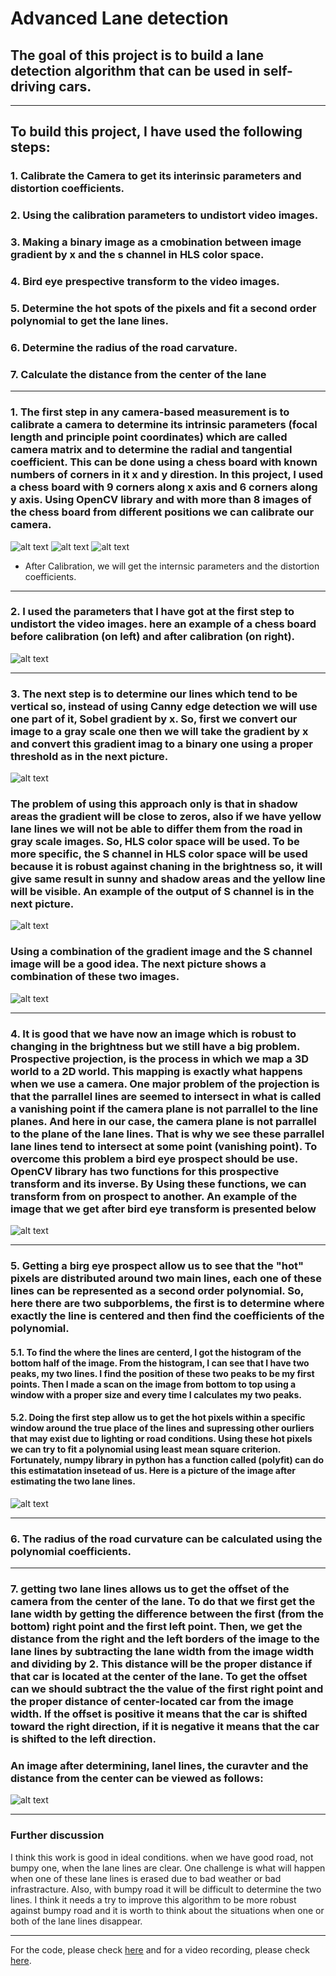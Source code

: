# Advanced Lane detection

## The goal of this project is to build a lane detection algorithm that can be used in self-driving cars.
---

## To build this project, I have used the following steps:

### 1. Calibrate the Camera to get its interinsic parameters and  distortion coefficients.
### 2. Using the calibration parameters to undistort video images.
### 3. Making a binary image as a cmobination between image gradient by x and the s channel in HLS color space.
### 4. Bird eye prespective transform to the video images.
### 5. Determine the hot spots of the pixels and fit a second order polynomial to get the lane lines.
### 6. Determine the radius of the road carvature.
### 7. Calculate  the distance from the center of the lane
---

[//]: # (Image References)

[image1]: ./test_images/1.png 			"calibration"
[image2]: ./test_images/sobel_x.png 	"Grayscaling"
[image3]: ./test_images/s_image.png	 	"s_channel" 
[image4]: ./test_images/binary_image.png 	"binary_image"
[image5]: ./test_images/bird_eye.png 	"Bird eye image"
[image6]: ./test_images/poly_fit.png 	" Poly fit img"
[image7]: ./test_images/final.png 		"final imag"
[image8]: ./camera_cal/calibration1.jpg			"cal imag"
[image9]: ./camera_cal/calibration2.jpg 		"cal imag"
[image10]: ./camera_cal/calibration3.jpg 		"cal imag"



### 1. The first step in any camera-based measurement is to calibrate a camera to determine its intrinsic parameters (focal length and principle point coordinates) which are called camera matrix and to determine the radial and tangential coefficient. This can be done using a chess board with known numbers of corners in it x and y direstion. In this project, I used a chess board with 9 corners along x axis and 6 corners along y axis. Using OpenCV library and with more than 8 images of the chess board from different positions we can calibrate our camera.

![alt text][image8]
![alt text][image9]
![alt text][image10]	

* After Calibration, we will get the internsic parameters and the distortion coefficients. 

---
### 2. I used the parameters that I have got at the first step to undistort the video images. here an example of a chess board before calibration (on left) and after calibration (on right).
![alt text][image1]

---
### 3. The next step is to determine our lines which tend to be vertical so, instead of using Canny edge detection we will use one part of it, Sobel gradient by x. So, first we convert our image to a gray scale one then we will take the gradient by x and convert this gradient imag to a binary one using a proper threshold as in the next picture.
![alt text][image2]
### The problem of using this approach only is that in shadow areas the gradient will be close to zeros, also if we have yellow lane lines we will not be able to differ them from the road in gray scale images. So, HLS color space will be used. To be more specific, the S channel in HLS color space will be used because it is robust against chaning in the brightness so, it will give same result in sunny and shadow areas and the yellow line will be visible. An example of the output of S channel is in the next picture.
![alt text][image3]
### Using a combination of the gradient image and the S channel image will be a good idea. The next picture shows a combination of these two images.
![alt text][image4]

---
### 4. It is good that we have now an image which is robust to changing in the brightness but we still have a big problem. Prospective projection, is the process in which we map a 3D world to a 2D world. This mapping is exactly what happens when we use a camera. One major problem of the projection is that the parrallel lines are seemed to intersect in what is called a vanishing point if the camera plane is not parrallel to the line planes. And here in our case, the camera plane is not parrallel to the plane of the lane lines. That is why we see these parrallel lane lines tend to intersect at some point (vanishing point). To overcome this problem a bird eye prospect should be use. OpenCV library has two functions for this prospective transform and its inverse. By Using these functions, we can transform from on prospect to another. An example of the image that we get after bird eye transform is presented below
![alt text][image5]   

---
### 5. Getting a birg eye prospect allow us to see that the "hot" pixels are distributed around two main lines, each one of these lines can be represented as a second order polynomial. So, here there are two subporblems, the first is to determine where exactly the line is centered and then find the coefficients of the polynomial.
#### 5.1. To find the where the lines are centerd, I got the histogram of the bottom half of the image. From the histogram, I can see that I have two peaks, my two lines. I find the position of these two peaks to be my first points. Then I made a scan on the image from bottom to top using a window with a proper size and every time I calculates my two peaks.
#### 5.2. Doing the first step allow us to get the hot pixels within a specific window around the true place of the lines and supressing other ourliers that may exist due to lighting or road conditions. Using these hot pixels we can try to fit a polynomial using least mean square criterion. Fortunately, numpy library in python has a function called (polyfit) can do this estimatation insetead of us. Here is a picture of the image after estimating the two lane lines.
![alt text][image6]

---
### 6. The radius of the road curvature can be calculated using the polynomial coefficients. 

---
### 7. getting two lane lines allows us to get the offset of the camera from the center of the lane. To do that we first get the lane width by getting the difference between the first (from the bottom) right point and the first left point. Then, we get the distance from the right and the left borders of the image to the lane lines by subtracting the lane width from the image width and dividing by 2. This distance will be the proper distance if that car is located at the center of the lane. To get  the offset can we should subtract the the value of the first right point and the proper distance of center-located car from the image width. If the offset is positive it means that the car is shifted toward the right direction, if it is negative it means that the car is shifted to the left direction. 

### An image after determining, lanel lines, the curavter and the distance from the center can be viewed as follows:
![alt text][image7] 

---
### Further discussion
I think this work is good in ideal conditions. when we have good road, not bumpy one, when the lane lines are clear. One challenge is what will happen when one of these lane lines is erased due to bad weather or bad infrastracture. Also, with bumpy road it will be difficult to determine the two lines. I think it needs a try to improve this algorithm to be more robust against bumpy road and it is worth to think about the situations when  one or both of the lane lines disappear.

---
For the code, please check [here](Advanced-Lane-Detection.ipynb) and for a video recording, please check [here](https://youtu.be/J1MjOaXvo-E).



